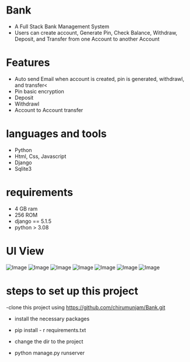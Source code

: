 # Bank

- A Full Stack Bank Management System
- Users can create account, Generate Pin, Check Balance, Withdraw, Deposit, and Transfer from one Account to another Account

# Features
- Auto send Email when account is created, pin is generated, withdrawl, and transfer<
- Pin basic encryption
- Deposit
- Withdrawl
- Account to Account transfer

# languages and tools
- Python
- Html, Css, Javascript
- Django
- Sqlite3

# requirements
- 4 GB ram
- 256 ROM
- django == 5.1.5
- python > 3.08

# UI View

![Image](https://github.com/user-attachments/assets/081dcac4-8e3a-40d6-98a1-7ef6a18ee017)
![Image](https://github.com/user-attachments/assets/393c29b3-d266-4810-983d-5dd0c75a71cb)
![Image](https://github.com/user-attachments/assets/58be807b-b2c4-4c6e-8f98-4d7bf060ffd2)
![Image](https://github.com/user-attachments/assets/c5f5dffa-66c6-4468-90db-cb25692510f4)
![Image](https://github.com/user-attachments/assets/fdccc6d0-7f26-4f9c-a1e7-115a7d0ee5d4)
![Image](https://github.com/user-attachments/assets/bd5f874f-6e13-4b44-8c9c-d56495a07f42)
![Image](https://github.com/user-attachments/assets/e992f510-73a7-44a6-9879-248d02afe9b9)


# steps to set up this project
-clone this project using
https://github.com/chirumunjam/Bank.git
  
- install the necessary packages
- pip install - r requirements.txt
    
- change the dir to the project
- python manage.py runserver

